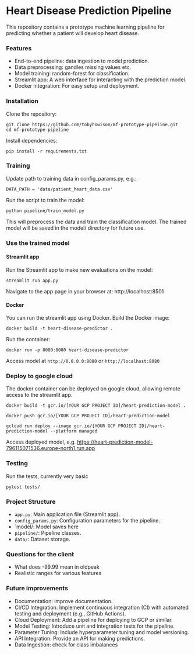 # Heart Disease Prediction Pipeline

This repository contains a prototype machine learning pipeline for predicting whether a patient will develop heart disease.

### Features
* End-to-end pipeline: data ingestion to model prediction.
* Data preprocessing: gandles missing values etc.
* Model training: random-forest for classification.
* Streamlit app: A web interface for interacting with the prediction model.
* Docker integration: For easy setup and deployment.

### Installation
Clone the repository:
```commandline
git clone https://github.com/tobyhowison/mf-prototype-pipeline.git
cd mf-prototype-pipeline
```
Install dependencies:
```commandline
pip install -r requirements.txt
```

### Training
Update path to training data in config_params.py, e.g.:
```commandline
DATA_PATH = 'data/patient_heart_data.csv'
```
Run the script to train the model:
```commandline
python pipeline/train_model.py
```
This will preprocess the data and train the classification model. The trained model will be saved in the model/ directory for future use.

### Use the trained model

#### Streamlit app
Run the Streamlit app to make new evaluations on the model:
```commandline
streamlit run app.py
```
Navigate to the app page in your browser at:
http://localhost:8501

#### Docker
You can run the streamlit app using Docker. Build the Docker image:
```commandline
docker build -t heart-disease-predictor .
```
Run the container:
```commandline
docker run -p 8080:8080 heart-disease-predictor
```
Access model at `http://0.0.0.0:8080` or `http://localhost:8080`

### Deploy to google cloud
The docker container can be deployed on google cloud, allowing remote access to the streamlit app.

```commandline
docker build -t gcr.io/[YOUR GCP PROJECT ID]/heart-prediction-model . 
```

```commandline
docker push gcr.io/[YOUR GCP PROJECT ID]/heart-prediction-model  
```

```commandline
gcloud run deploy --image gcr.io/[YOUR GCP PROJECT ID]/heart-prediction-model --platform managed
```

Access deployed model, e.g.
https://heart-prediction-model-796115071536.europe-north1.run.app

### Testing
Run the tests, currently very basic
```commandline
pytest tests/  
```

### Project Structure

* `app.py`: Main application file (Streamlit app).
* `config_params.py`: Configuration parameters for the pipeline.
* `model/: Model saves here
* `pipeline/`: Pipeline classes.
* `data/`: Dataset storage.

### Questions for the client
* What does -99.99 mean in oldpeak
* Realistic ranges for various features

### Future improvements
* Documentation: improve documentation.
* CI/CD Integration: Implement continuous integration (CI) with automated testing and deployment (e.g., GitHub Actions).
* Cloud Deployment: Add a pipeline for deploying to GCP or similar.
* Model Testing: Introduce unit and integration tests for the pipeline.
* Parameter Tuning: Include hyperparameter tuning and model versioning.
* API Integration: Provide an API for making predictions.
* Data Ingestion: check for class imbalances
